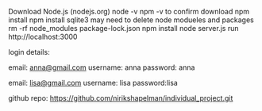 Download Node.js (nodejs.org)
node -v
npm -v to confirm download
npm install
npm install sqlite3
may need to delete node modueles and packages
rm -rf node_modules package-lock.json
npm install
node server.js
run http://localhost:3000

login details:

email: anna@gmail.com
username: anna
password: anna

email: lisa@gmail.com
username: lisa
password:lisa

github repo:
https://github.com/nirikshapelman/individual_project.git
